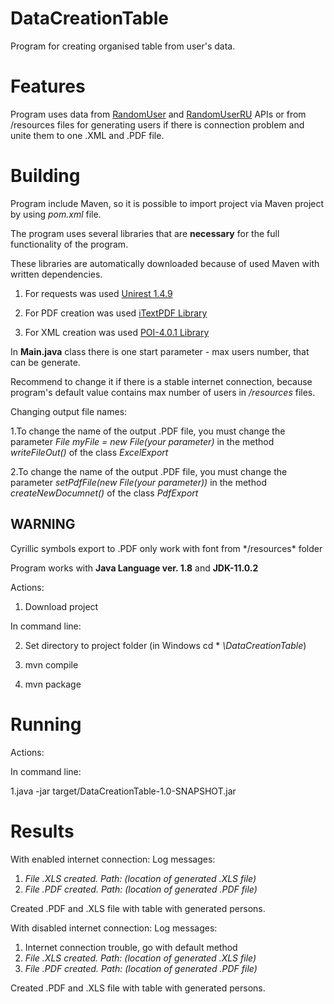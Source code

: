 # DataCreationTable
Program for creating organised table from user's data. 

# Features
Program uses data from [RandomUser](https://randomuser.me/) and [RandomUserRU](http://randomuser.ru/) APIs or from /resources files for generating users if there is connection problem and unite them to one .XML and .PDF file.

# Building

Program include Maven, so it is possible to import project via Maven project by using *pom.xml* file.

The program uses several libraries that are **necessary** for the full functionality of the program.

These libraries are automatically downloaded because of used Maven with written dependencies.

1. For requests was used [Unirest 1.4.9](https://mvnrepository.com/artifact/com.mashape.unirest/unirest-java/1.4.9)

2. For PDF creation was used [iTextPDF Library](https://search.maven.org/classic/#search%7Cga%7C1%7Ca%3A%22itextpdf%22)

3. For XML creation was used [POI-4.0.1 Library](http://apache-mirror.rbc.ru/pub/apache/poi/release/bin/poi-bin-4.0.1-20181203.zip)

In **Main.java** class there is one start parameter - max users number, that can be generate.

Recommend to change it if there is a stable internet connection, because program's default value contains max number of users in */resources* files.

Changing output file names:

1.To change the name of the output .PDF file, you must change the parameter *File myFile = new File(your parameter)* in the method *writeFileOut()* of the class *ExcelExport*

2.To change the name of the output .PDF file, you must change the parameter *setPdfFile(new File(your parameter))* in the method *createNewDocumnet()* of the class *PdfExport*

<h2> WARNING </h2>
Cyrillic symbols export to .PDF only work with font from */resources* folder

Program works with **Java Language ver. 1.8** and **JDK-11.0.2**

Actions:

1. Download project

In command line:

2. Set directory to project folder (in Windows cd * *\DataCreationTable*)

3. mvn compile

4. mvn package


# Running

Actions:

In command line:

1.java -jar target/DataCreationTable-1.0-SNAPSHOT.jar

# Results

With enabled internet connection:
Log messages:
1. *File .XLS created. Path: (location of generated .XLS file)*
2. *File .PDF created. Path: (location of generated .PDF file)*

Created .PDF and .XLS file with table with generated persons.

With disabled internet connection:
Log messages:
1. Internet connection trouble, go with default method
2. *File .XLS created. Path: (location of generated .XLS file)*
3. *File .PDF created. Path: (location of generated .PDF file)*

Created .PDF and .XLS file with table with generated persons.
